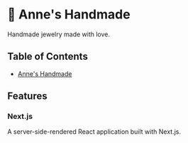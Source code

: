 # 💎 Anne's Handmade

Handmade jewelry made with love.

## Table of Contents

- [Anne's Handmade](#annes-handmade)

## Features

### Next.js

A server-side-rendered React application built with Next.js.
